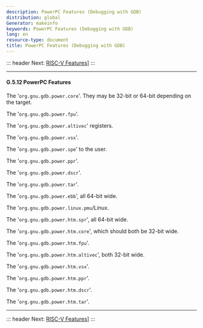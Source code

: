```yaml
---
description: PowerPC Features (Debugging with GDB)
distribution: global
Generator: makeinfo
keywords: PowerPC Features (Debugging with GDB)
lang: en
resource-type: document
title: PowerPC Features (Debugging with GDB)
---
```

::: header
Next: [RISC-V Features](RISC_002dV-Features.html#RISC_002dV-Features)]
:::

---

#### G.5.12 PowerPC Features

The '`org.gnu.gdb.power.core`'. They may be 32-bit or 64-bit depending on the target.

The '`org.gnu.gdb.power.fpu`'.

The '`org.gnu.gdb.power.altivec`' registers.

The '`org.gnu.gdb.power.vsx`'.

The '`org.gnu.gdb.power.spe`' to the user.

The '`org.gnu.gdb.power.ppr`'.

The '`org.gnu.gdb.power.dscr`'.

The '`org.gnu.gdb.power.tar`'.

The '`org.gnu.gdb.power.ebb`', all 64-bit wide.

The '`org.gnu.gdb.power.linux.pmu`/Linux.

The '`org.gnu.gdb.power.htm.spr`', all 64-bit wide.

The '`org.gnu.gdb.power.htm.core`', which should both be 32-bit wide.

The '`org.gnu.gdb.power.htm.fpu`'.

The '`org.gnu.gdb.power.htm.altivec`', both 32-bit wide.

The '`org.gnu.gdb.power.htm.vsx`'.

The '`org.gnu.gdb.power.htm.ppr`'.

The '`org.gnu.gdb.power.htm.dscr`'.

The '`org.gnu.gdb.power.htm.tar`'.

---

::: header
Next: [RISC-V Features](RISC_002dV-Features.html#RISC_002dV-Features)]
:::

